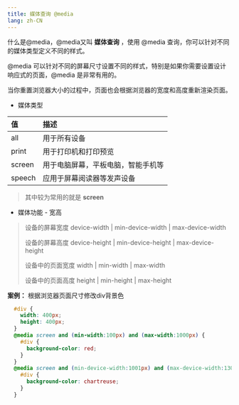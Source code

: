 ```yaml
---
title: 媒体查询 @media
lang: zh-CN
---
```


什么是@media，@media又叫 **媒体查询** ，使用 @media 查询，你可以针对不同的媒体类型定义不同的样式。
            
@media 可以针对不同的屏幕尺寸设置不同的样式，特别是如果你需要设置设计响应式的页面，@media 是非常有用的。
            
当你重置浏览器大小的过程中，页面也会根据浏览器的宽度和高度重新渲染页面。

- 媒体类型

| 值     | 描述                               |
| :----- | :--------------------------------- |
| all    | 用于所有设备                       |
| print  | 用于打印机和打印预览               |
| screen | 用于电脑屏幕，平板电脑，智能手机等 |
| speech | 应用于屏幕阅读器等发声设备         |

> 其中较为常用的就是 **screen**

- 媒体功能 - 宽高

> 设备的屏幕宽度 device-width | min-device-width | max-device-width
>
> 设备的屏幕高度 device-height | min-device-height | max-device-height
>
> 设备中的页面宽度 width | min-width | max-width
>
> 设备中的页面高度 height | min-height | max-height

**案例：** 根据浏览器页面尺寸修改div背景色
```css
  #div {
    width: 400px;
    height: 400px;
  }
  @media screen and (min-width:100px) and (max-width:1000px) {
    #div {
      background-color: red;
    }
  }
  @media screen and (min-device-width:1001px) and (max-device-width:1300px) {
    #div {
      background-color: chartreuse;
    }
  }
```
